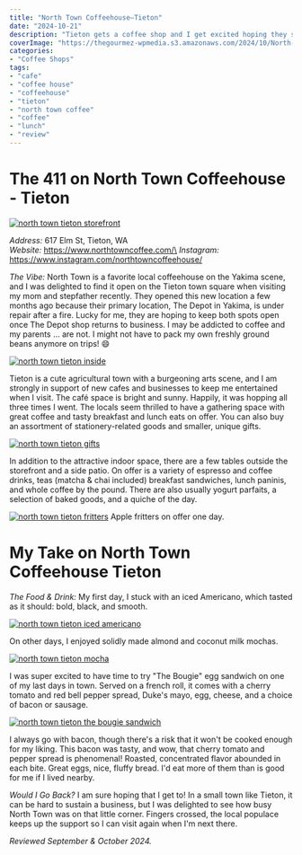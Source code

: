 ```yaml
---
title: "North Town Coffeehouse–Tieton"
date: "2024-10-21"
description: "Tieton gets a coffee shop and I get excited hoping they stick around for my next visit! Plus, that's a delicious breakfast sandwich."
coverImage: "https://thegourmez-wpmedia.s3.amazonaws.com/2024/10/North-Town-Tieton+(12).jpg"
categories:
- "Coffee Shops"
tags:
- "cafe"
- "coffee house"
- "coffeehouse"
- "tieton"
- "north town coffee"
- "coffee"
- "lunch"
- "review"
---
```

# The 411 on North Town Coffeehouse - Tieton

[![north town tieton storefront](https://thegourmez-wpmedia.s3.amazonaws.com/2024/10/North-Town-Tieton+(2).jpg)](https://thegourmez-wpmedia.s3.amazonaws.com/2024/10/North-Town-Tieton+(2).jpg)

*Address:* 617 Elm St, Tieton, WA\
*Website:* https://www.northtowncoffee.com/\
*Instagram:* https://www.instagram.com/northtowncoffeehouse/

*The Vibe:* North Town is a favorite local coffeehouse on the Yakima scene, and I was delighted to find it open on the Tieton town square when visiting my mom and stepfather recently. They opened this new location a few months ago because their primary location, The Depot in Yakima, is under repair after a fire. Lucky for me, they are hoping to keep both spots open once The Depot shop returns to business. I may be addicted to coffee and my parents ... are not. I might not have to pack my own freshly ground beans anymore on trips! 😄

[![north town tieton inside](https://thegourmez-wpmedia.s3.amazonaws.com/2024/10/North-Town-Tieton+(13).jpg)](https://thegourmez-wpmedia.s3.amazonaws.com/2024/10/North-Town-Tieton+(13).jpg)

Tieton is a cute agricultural town with a burgeoning arts scene, and I am strongly in support of new cafes and businesses to keep me entertained when I visit. The café space is bright and sunny. Happily, it was hopping all three times I went. The locals seem thrilled to have a gathering space with great coffee and tasty breakfast and lunch eats on offer. You can also buy an assortment of stationery-related goods and smaller, unique gifts.

[![north town tieton gifts](https://thegourmez-wpmedia.s3.amazonaws.com/2024/10/North-Town-Tieton+(14).jpg)](https://thegourmez-wpmedia.s3.amazonaws.com/2024/10/North-Town-Tieton+(14).jpg)

In addition to the attractive indoor space, there are a few tables outside the storefront and a side patio. On offer is a variety of espresso and coffee drinks, teas (matcha & chai included) breakfast sandwiches, lunch paninis, and whole coffee by the pound. There are also usually yogurt parfaits, a selection of baked goods, and a quiche of the day.

<div class="caption">

[![north town tieton fritters](https://thegourmez-wpmedia.s3.amazonaws.com/2024/10/North-Town-Tieton+(22).jpg)](https://thegourmez-wpmedia.s3.amazonaws.com/2024/10/North-Town-Tieton+(22).jpg) Apple fritters on offer one day. </div>

# My Take on North Town Coffeehouse Tieton

*The Food & Drink:* My first day, I stuck with an iced Americano, which tasted as it should: bold, black, and smooth.

[![north town tieton iced americano](https://thegourmez-wpmedia.s3.amazonaws.com/2024/10/North-Town-Tieton+(20).jpg)](https://thegourmez-wpmedia.s3.amazonaws.com/2024/10/North-Town-Tieton+(20).jpg)

On other days, I enjoyed solidly made almond and coconut milk mochas.

[![north town tieton mocha](https://thegourmez-wpmedia.s3.amazonaws.com/2024/10/North-Town-Tieton+(21).jpg)](https://thegourmez-wpmedia.s3.amazonaws.com/2024/10/North-Town-Tieton+(21).jpg)

I was super excited to have time to try "The Bougie" egg sandwich on one of my last days in town. Served on a french roll, it comes with a cherry tomato and red bell pepper spread, Duke's mayo, egg, cheese, and a choice of bacon or sausage.

[![north town tieton the bougie sandwich](https://thegourmez-wpmedia.s3.amazonaws.com/2024/10/North-Town-Tieton+(12).jpg)](https://thegourmez-wpmedia.s3.amazonaws.com/2024/10/North-Town-Tieton+(12).jpg)

I always go with bacon, though there's a risk that it won't be cooked enough for my liking. This bacon was tasty, and wow, that cherry tomato and pepper spread is phenomenal! Roasted, concentrated flavor abounded in each bite. Great eggs, nice, fluffy bread. I'd eat more of them than is good for me if I lived nearby.

*Would I Go Back?* I am sure hoping that I get to! In a small town like Tieton, it can be hard to sustain a business, but I was delighted to see how busy North Town was on that little corner. Fingers crossed, the local populace keeps up the support so I can visit again when I'm next there.

*Reviewed September & October 2024.*
